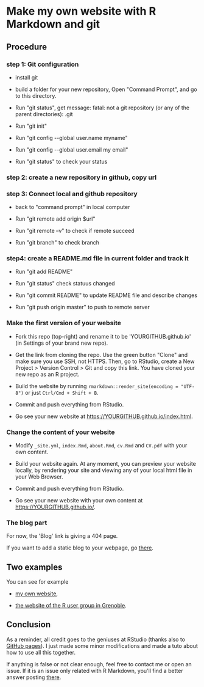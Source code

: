 # Make my own website with R Markdown and git


## Procedure

### step 1: Git configuration

- install git

- build a folder for your new repository, Open "Command Prompt", and go to this directory.

- Run "git status", get message: fatal: not a git repository (or any of the parent directories): .git

- Run "git init"

- Run "git config --global user.name myname"

- Run "git config --global user.email  my email"

- Run "git status" to check your status

### step 2: create a new repository in github, copy url

### step 3: Connect local and github repository

- back to "command prompt" in local computer

- Run "git remote add origin $url"

- Run "git remote –v" to check if remote succeed 

- Run "git branch" to check branch

### step4: create a README.md file in current folder and track it

- Run "git add README"

- Run "git status" check statuus changed

- Run "git commit README" to update README file and describe changes

- Run "git push origin master" to push to remote server





### Make the first version of your website

- Fork this repo (top-right) and rename it to be 'YOURGITHUB.github.io' (in Settings of your brand new repo).

- Get the link from cloning the repo. Use the green button "Clone" and make sure you use SSH, not HTTPS. Then, go to RStudio, create a New Project > Version Control > Git and copy this link. You have cloned your new repo as an R project.

- Build the website by running `rmarkdown::render_site(encoding = "UTF-8")` or just `Ctrl/Cmd + Shift + B`.

- Commit and push everything from RStudio.

- Go see your new website at https://YOURGITHUB.github.io/index.html.

### Change the content of your website

- Modify `_site.yml`, `index.Rmd`, `about.Rmd`, `cv.Rmd` and `CV.pdf` with your own content. 
- Build your website again. At any moment, you can preview your website locally, by rendering your site and viewing any of your local html file in your Web Browser. 

- Commit and push everything from RStudio.

- Go see your new website with your own content at https://YOURGITHUB.github.io/.

### The blog part

For now, the 'Blog' link is giving a 404 page. 

If you want to add a static blog to your webpage, go [there](https://github.com/privefl/jekyll-now-r-template).

## Two examples

You can see for example 
- [my own website](https://privefl.github.io/),

- [the website of the R user group in Grenoble](https://r-in-grenoble.github.io/).

## Conclusion

As a reminder, all credit goes to the geniuses at RStudio (thanks also to [GitHub pages](https://pages.github.com/)). I just made some minor modifications and made a tuto about how to use all this together.

If anything is false or not clear enough, feel free to contact me or open an issue.
If it is an issue only related with R Markdown, you'll find a better answer posting [there](https://github.com/rstudio/rmarkdown).
